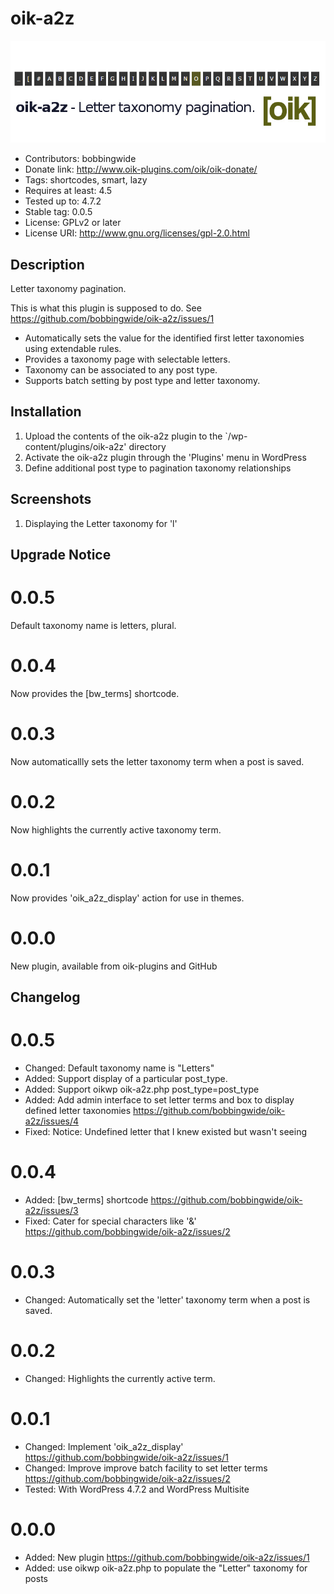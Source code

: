 # oik-a2z 
![banner](https://raw.githubusercontent.com/bobbingwide/oik-a2z/master/assets/oik-a2z-banner-772x250.jpg)
* Contributors: bobbingwide
* Donate link: http://www.oik-plugins.com/oik/oik-donate/
* Tags: shortcodes, smart, lazy
* Requires at least: 4.5
* Tested up to: 4.7.2
* Stable tag: 0.0.5
* License: GPLv2 or later
* License URI: http://www.gnu.org/licenses/gpl-2.0.html

## Description 

Letter taxonomy pagination.

This is what this plugin is supposed to do.
See https://github.com/bobbingwide/oik-a2z/issues/1

- Automatically sets the value for the identified first letter taxonomies using extendable rules.
- Provides a taxonomy page with selectable letters.
- Taxonomy can be associated to any post type.
- Supports batch setting by post type and letter taxonomy.


## Installation 
1. Upload the contents of the oik-a2z plugin to the `/wp-content/plugins/oik-a2z' directory
1. Activate the oik-a2z plugin through the 'Plugins' menu in WordPress
1. Define additional post type to pagination taxonomy relationships

## Screenshots 
1. Displaying the Letter taxonomy for 'l'

## Upgrade Notice 
# 0.0.5 
Default taxonomy name is letters, plural.

# 0.0.4 
Now provides the [bw_terms] shortcode.

# 0.0.3 
Now automaticallly sets the letter taxonomy term when a post is saved.

# 0.0.2 
Now highlights the currently active taxonomy term.

# 0.0.1 
Now provides 'oik_a2z_display' action for use in themes.

# 0.0.0 
New plugin, available from oik-plugins and GitHub

## Changelog 
# 0.0.5
* Changed: Default taxonomy name is "Letters"
* Added: Support display of a particular post_type.
* Added: Support oikwp oik-a2z.php post_type=post_type
* Added: Add admin interface to set letter terms and box to display defined letter taxonomies https://github.com/bobbingwide/oik-a2z/issues/4
* Fixed: Notice: Undefined letter that I knew existed but wasn't seeing

# 0.0.4 
* Added: [bw_terms] shortcode https://github.com/bobbingwide/oik-a2z/issues/3
* Fixed: Cater for special characters like '&' https://github.com/bobbingwide/oik-a2z/issues/2

# 0.0.3 
* Changed: Automatically set the 'letter' taxonomy term when a post is saved.

# 0.0.2 
* Changed: Highlights the currently active term.

# 0.0.1 
* Changed: Implement 'oik_a2z_display' https://github.com/bobbingwide/oik-a2z/issues/1
* Changed: Improve improve batch facility to set letter terms https://github.com/bobbingwide/oik-a2z/issues/2
* Tested: With WordPress 4.7.2 and WordPress Multisite

# 0.0.0 
* Added: New plugin https://github.com/bobbingwide/oik-a2z/issues/1
* Added: use oikwp oik-a2z.php to populate the "Letter" taxonomy for posts


